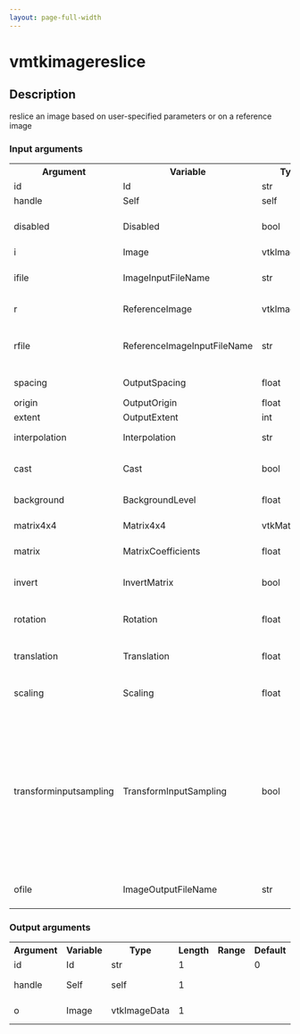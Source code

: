 ```yaml
---
layout: page-full-width
---
```

<h1>vmtkimagereslice</h1>
<h2>Description</h2>
reslice an image based on user-specified parameters or on a reference image
<h3>Input arguments</h3>
<table class="vmtkscripts">
<tr>
<th>Argument</th><th>Variable</th><th>Type</th><th>Length</th><th>Range</th><th>Default</th><th>Description</th>
</tr>
<tr><td>id</td><td>Id</td><td>str</td><td>1</td><td></td><td>0</td><td>script id</td>
</tr>
<tr><td>handle</td><td>Self</td><td>self</td><td>1</td><td></td><td></td><td>handle to self</td>
</tr>
<tr><td>disabled</td><td>Disabled</td><td>bool</td><td>1</td><td></td><td>0</td><td>disable execution and piping</td>
</tr>
<tr><td>i</td><td>Image</td><td>vtkImageData</td><td>1</td><td></td><td></td><td>the input image</td>
</tr>
<tr><td>ifile</td><td>ImageInputFileName</td><td>str</td><td>1</td><td></td><td></td><td>filename for the default Image reader</td>
</tr>
<tr><td>r</td><td>ReferenceImage</td><td>vtkImageData</td><td>1</td><td></td><td></td><td>the reference image</td>
</tr>
<tr><td>rfile</td><td>ReferenceImageInputFileName</td><td>str</td><td>1</td><td></td><td></td><td>filename for the default ReferenceImage reader</td>
</tr>
<tr><td>spacing</td><td>OutputSpacing</td><td>float</td><td>3</td><td></td><td>[]</td><td>the output spacing</td>
</tr>
<tr><td>origin</td><td>OutputOrigin</td><td>float</td><td>3</td><td></td><td>[]</td><td>the output origin</td>
</tr>
<tr><td>extent</td><td>OutputExtent</td><td>int</td><td>6</td><td></td><td>[]</td><td>the output extent</td>
</tr>
<tr><td>interpolation</td><td>Interpolation</td><td>str</td><td>1</td><td>["nearestneighbor","linear","cubic"]</td><td>linear</td><td>interpolation during reslice</td>
</tr>
<tr><td>cast</td><td>Cast</td><td>bool</td><td>1</td><td></td><td>1</td><td>toggle cast image to float type</td>
</tr>
<tr><td>background</td><td>BackgroundLevel</td><td>float</td><td>1</td><td></td><td>0.0</td><td>the output image background</td>
</tr>
<tr><td>matrix4x4</td><td>Matrix4x4</td><td>vtkMatrix4x4</td><td>1</td><td></td><td></td><td>the input transform matrix</td>
</tr>
<tr><td>matrix</td><td>MatrixCoefficients</td><td>float</td><td>16</td><td></td><td>[]</td><td>coefficients of transform matrix</td>
</tr>
<tr><td>invert</td><td>InvertMatrix</td><td>bool</td><td>1</td><td></td><td>0</td><td>invert matrix before applying transformation</td>
</tr>
<tr><td>rotation</td><td>Rotation</td><td>float</td><td>3</td><td></td><td>[0.0, 0.0, 0.0]</td><td>rotations around the x-,y- and z-axis</td>
</tr>
<tr><td>translation</td><td>Translation</td><td>float</td><td>3</td><td></td><td>[0.0, 0.0, 0.0]</td><td>translation in the x-,y- and z-directions</td>
</tr>
<tr><td>scaling</td><td>Scaling</td><td>float</td><td>3</td><td></td><td>[1.0, 1.0, 1.0]</td><td>scaling of the x-,y- and z-directions</td>
</tr>
<tr><td>transforminputsampling</td><td>TransformInputSampling</td><td>bool</td><td>1</td><td></td><td>1</td><td>transform spacing, origin and extent of the Input (or the InformationInput) according to the direction cosines and origin of the ResliceAxes before applying them as the default output spacing, origin and extent</td>
</tr>
<tr><td>ofile</td><td>ImageOutputFileName</td><td>str</td><td>1</td><td></td><td></td><td>filename for the default Image writer</td>
</tr>
</table><h3>Output arguments</h3>
<table class="vmtkscripts">
<tr>
<th>Argument</th><th>Variable</th><th>Type</th><th>Length</th><th>Range</th><th>Default</th><th>Description</th>
</tr>
<tr><td>id</td><td>Id</td><td>str</td><td>1</td><td></td><td>0</td><td>script id</td>
</tr>
<tr><td>handle</td><td>Self</td><td>self</td><td>1</td><td></td><td></td><td>handle to self</td>
</tr>
<tr><td>o</td><td>Image</td><td>vtkImageData</td><td>1</td><td></td><td></td><td>the output image</td>
</tr>
</table>
